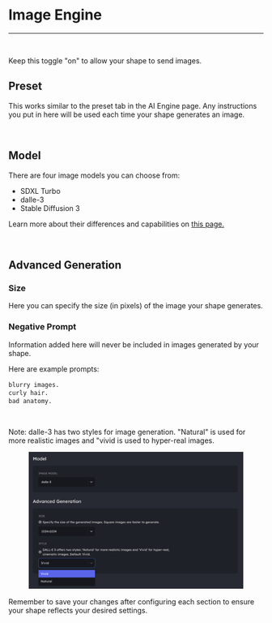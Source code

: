 # Image Engine

***

<figure><img src="../../../.gitbook/assets/Screenshot 2024-05-30 at 12.33.09 PM.png" alt=""><figcaption></figcaption></figure>

Keep this toggle "on" to allow your shape to send images.

## Preset

This works similar to the preset tab in the AI Engine page. Any instructions you put in here will be used each time your shape generates an image.&#x20;

<figure><img src="../../../.gitbook/assets/Screenshot 2024-05-30 at 12.35.33 PM.png" alt=""><figcaption></figcaption></figure>

## Model

There are four image models you can choose from:&#x20;

* SDXL Turbo
* dalle-3
* Stable Diffusion 3

Learn more about their differences and capabilities on [this page.](image-models.md)

<figure><img src="../../../.gitbook/assets/Screenshot 2024-05-30 at 12.42.42 PM.png" alt=""><figcaption></figcaption></figure>

## Advanced Generation

### Size&#x20;

Here you can specify the size (in pixels) of the image your shape generates.&#x20;

### Negative Prompt

Information added here will never be included in images generated by your shape.&#x20;

Here are example prompts:&#x20;

```
blurry images.
curly hair.
bad anatomy.
```

<figure><img src="../../../.gitbook/assets/Screenshot 2024-05-30 at 12.44.24 PM.png" alt=""><figcaption></figcaption></figure>

Note: dalle-3 has two styles for image generation. "Natural" is used for more realistic images and "vivid is used to hyper-real images.

<figure><img src="../../../.gitbook/assets/image (75).png" alt=""><figcaption></figcaption></figure>

Remember to save your changes after configuring each section to ensure your shape reflects your desired settings.&#x20;

